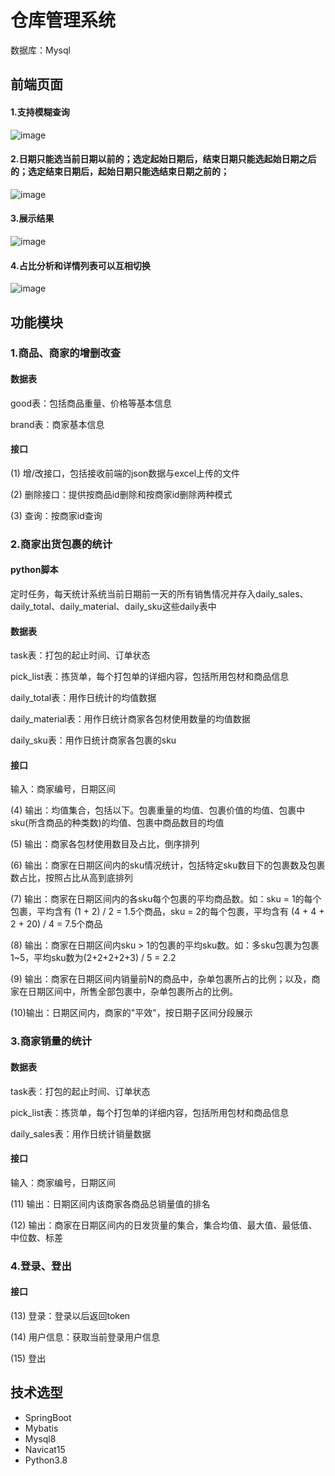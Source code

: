 # 仓库管理系统  
数据库：Mysql  

## 前端页面
#### 1.支持模糊查询

![image](https://user-images.githubusercontent.com/78685619/164955628-6e62b8a4-517e-49d0-97a2-53f700115ec0.png)

 
#### 2.日期只能选当前日期以前的；选定起始日期后，结束日期只能选起始日期之后的；选定结束日期后，起始日期只能选结束日期之前的；

![image](https://user-images.githubusercontent.com/78685619/164955624-c0d48f3f-0915-4cd3-ac41-165d7b479ce9.png)

 
#### 3.展示结果

![image](https://user-images.githubusercontent.com/78685619/164955621-75d37227-655a-4119-b329-fbdbb86fab6b.png)


#### 4.占比分析和详情列表可以互相切换

![image](https://user-images.githubusercontent.com/78685619/164955617-1ce22bfd-c83b-4966-a5bd-ea3ec07c77ea.png)

## 功能模块 
### 1.商品、商家的增删改查  
#### 数据表  

good表：包括商品重量、价格等基本信息

brand表：商家基本信息
#### 接口  
(1) 增/改接口，包括接收前端的json数据与excel上传的文件  

(2) 删除接口：提供按商品id删除和按商家id删除两种模式  

(3) 查询：按商家id查询  
### 2.商家出货包裹的统计  
#### python脚本
定时任务，每天统计系统当前日期前一天的所有销售情况并存入daily_sales、daily_total、daily_material、daily_sku这些daily表中

#### 数据表  
task表：打包的起止时间、订单状态  

pick_list表：拣货单，每个打包单的详细内容，包括所用包材和商品信息  

daily_total表：用作日统计的均值数据     

daily_material表：用作日统计商家各包材使用数量的均值数据  

daily_sku表：用作日统计商家各包裹的sku  
#### 接口  

输入：商家编号，日期区间  
    
(4) 输出：均值集合，包括以下。包裹重量的均值、包裹价值的均值、包裹中sku(所含商品的种类数)的均值、包裹中商品数目的均值  

(5) 输出：商家各包材使用数目及占比，倒序排列  

(6) 输出：商家在日期区间内的sku情况统计，包括特定sku数目下的包裹数及包裹数占比，按照占比从高到底排列  

(7) 输出：商家在日期区间内的各sku每个包裹的平均商品数。如：sku = 1的每个包裹，平均含有 (1 + 2) / 2 = 1.5个商品，sku = 2的每个包裹，平均含有 (4 + 4 + 2 + 20) / 4 = 7.5个商品

(8) 输出：商家在日期区间内sku > 1的包裹的平均sku数。如：多sku包裹为包裹 1~5，平均sku数为(2+2+2+2+3) / 5 = 2.2

(9) 输出：商家在日期区间内销量前N的商品中，杂单包裹所占的比例；以及，商家在日期区间中，所售全部包裹中，杂单包裹所占的比例。

(10)输出：日期区间内，商家的"平效"，按日期子区间分段展示

### 3.商家销量的统计  
#### 数据表  
task表：打包的起止时间、订单状态  

pick_list表：拣货单，每个打包单的详细内容，包括所用包材和商品信息  

daily_sales表：用作日统计销量数据  
#### 接口  
输入：商家编号，日期区间  
    
(11) 输出：日期区间内该商家各商品总销量值的排名  

(12) 输出：商家在日期区间内的日发货量的集合，集合均值、最大值、最低值、中位数、标差  

### 4.登录、登出
#### 接口  
    
(13) 登录：登录以后返回token

(14) 用户信息：获取当前登录用户信息

(15) 登出

## 技术选型 

   * SpringBoot
   * Mybatis
   * Mysql8
   * Navicat15
   * Python3.8


